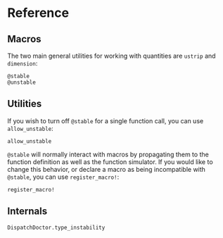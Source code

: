 # Reference

## Macros

The two main general utilities for working
with quantities are `ustrip` and `dimension`:

```@docs
@stable
@unstable
```

## Utilities

If you wish to turn off `@stable` for a single function call,
you can use `allow_unstable`:

```@docs
allow_unstable
```

`@stable` will normally interact with macros by propagating
them to the function definition as well as the function simulator.
If you would like to change this behavior, or declare a macro as being
incompatible with `@stable`, you can use `register_macro!`:

```@docs
register_macro!
```

## Internals

```@docs
DispatchDoctor.type_instability
```
